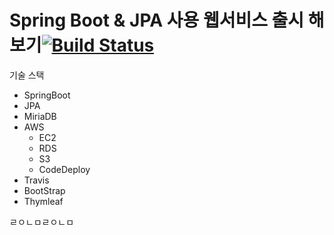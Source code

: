 Spring Boot & JPA 사용 웹서비스 출시 해보기[![Build Status](https://travis-ci.com/gonghojin/spring-webservice.svg?branch=master)](https://travis-ci.com/gonghojin/spring-webservice)
====================================
기술 스택
+ SpringBoot
+ JPA
+ MiriaDB
+ AWS
    + EC2
    + RDS
    + S3
    + CodeDeploy
+ Travis
+ BootStrap
+ Thymleaf

ㄹㅇㄴㅁㄹㅇㄴㅁ